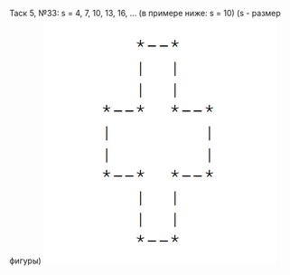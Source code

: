 Таск 5, №33: s = 4, 7, 10, 13, 16, ... (в примере ниже: s = 10) (s - размер фигуры)
![alt text](фигура.png "фигура")
